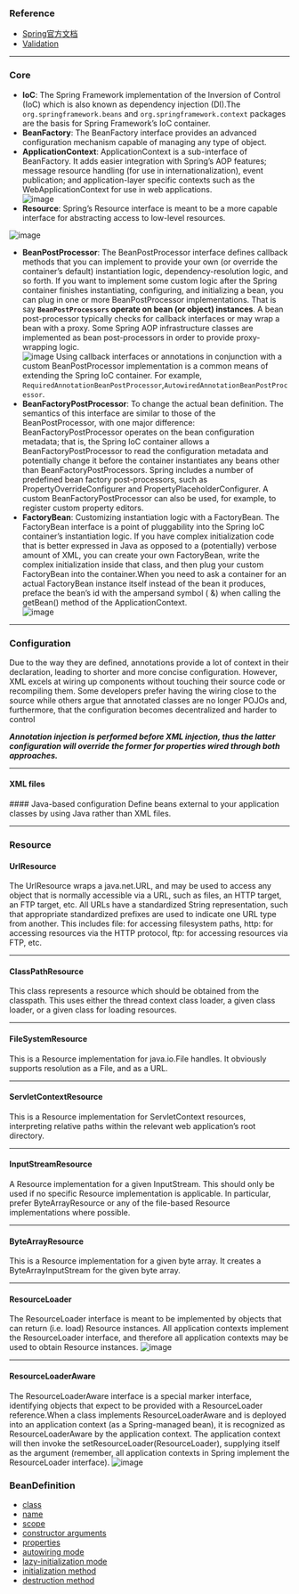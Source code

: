 ### Reference
- [Spring官方文档](https://docs.spring.io/spring/docs/5.1.0.BUILD-SNAPSHOT/spring-framework-reference/)
- [Validation](https://www.ibm.com/developerworks/cn/java/j-lo-beanvalid/index.html)

---
### Core
- **IoC**: The Spring Framework implementation of the Inversion of Control (IoC) which is also known as dependency injection (DI).The `org.springframework.beans` and `org.springframework.context` packages are the basis for Spring Framework’s IoC container.
- **BeanFactory**: The BeanFactory interface provides an advanced configuration mechanism capable of managing any type of object.
- **ApplicationContext**: ApplicationContext is a sub-interface of BeanFactory. It adds easier integration with Spring’s AOP features; message resource handling (for use in internationalization), event publication; and application-layer specific contexts such as the WebApplicationContext for use in web applications.<br/>
![image](https://github.com/chenhh23/java-study/blob/master/picture/spring1.png)
- **Resource**: Spring’s Resource interface is meant to be a more capable interface for abstracting access to low-level resources.<br/>

![image](https://github.com/chenhh23/java-study/blob/master/picture/spring2.png)
- **BeanPostProcessor**: The BeanPostProcessor interface defines callback methods that you can implement to provide your own (or override the container’s default) instantiation logic, dependency-resolution logic, and so forth. If you want to implement some custom logic after the Spring container finishes instantiating, configuring, and initializing a bean, you can plug in one or more BeanPostProcessor implementations. That is say **`BeanPostProcessors` operate on bean (or object) instances**. A bean post-processor typically checks for callback interfaces or may wrap a bean with a proxy. Some Spring AOP infrastructure classes are implemented as bean post-processors in order to provide proxy-wrapping logic.<br/> 
![image](https://github.com/chenhh23/java-study/blob/master/picture/spring3.png)
Using callback interfaces or annotations in conjunction with a custom BeanPostProcessor implementation is a common means of extending the Spring IoC container. For example, `RequiredAnnotationBeanPostProcessor`,`AutowiredAnnotationBeanPostProcessor`.
- **BeanFactoryPostProcessor**: To change the actual bean definition. The semantics of this interface are similar to those of the BeanPostProcessor, with one major difference: BeanFactoryPostProcessor operates on the bean configuration metadata; that is, the Spring IoC container allows a BeanFactoryPostProcessor to read the configuration metadata and potentially change it before the container instantiates any beans other than BeanFactoryPostProcessors. Spring includes a number of predefined bean factory post-processors, such as PropertyOverrideConfigurer and PropertyPlaceholderConfigurer. A custom BeanFactoryPostProcessor can also be used, for example, to register custom property editors.
- **FactoryBean**: Customizing instantiation logic with a FactoryBean. The FactoryBean interface is a point of pluggability into the Spring IoC container’s instantiation logic. If you have complex initialization code that is better expressed in Java as opposed to a (potentially) verbose amount of XML, you can create your own FactoryBean, write the complex initialization inside that class, and then plug your custom FactoryBean into the container.When you need to ask a container for an actual FactoryBean instance itself instead of the bean it produces, preface the bean’s id with the ampersand symbol ( &) when calling the getBean() method of the ApplicationContext. <br/>
![image](https://github.com/chenhh23/java-study/blob/master/picture/spring4.png)

---
### Configuration
Due to the way they are defined, annotations provide a lot of context in their declaration, leading to shorter and more concise configuration. However, XML excels at wiring up components without touching their source code or recompiling them. Some developers prefer having the wiring close to the source while others argue that annotated classes are no longer POJOs and, furthermore, that the configuration becomes decentralized and harder to control

***Annotation injection is performed before XML injection, thus the latter configuration will override the former for properties wired through both approaches.***

---
#### XML files
<bean/>
#### Java-based configuration
Define beans external to your application classes by using Java rather than XML files.

---
### Resource

#### UrlResource
The UrlResource wraps a java.net.URL, and may be used to access any object that is normally accessible via a URL, such as files, an HTTP target, an FTP target, etc. All URLs have a standardized String representation, such that appropriate standardized prefixes are used to indicate one URL type from another. This includes file: for accessing filesystem paths, http: for accessing resources via the HTTP protocol, ftp: for accessing resources via FTP, etc.

--- 
#### ClassPathResource
This class represents a resource which should be obtained from the classpath. This uses either the thread context class loader, a given class loader, or a given class for loading resources.

--- 
#### FileSystemResource
This is a Resource implementation for java.io.File handles. It obviously supports resolution as a File, and as a URL.

---
#### ServletContextResource
This is a Resource implementation for ServletContext resources, interpreting relative paths within the relevant web application’s root directory.

---
#### InputStreamResource
A Resource implementation for a given InputStream. This should only be used if no specific Resource implementation is applicable. In particular, prefer ByteArrayResource or any of the file-based Resource implementations where possible.

---
#### ByteArrayResource
This is a Resource implementation for a given byte array. It creates a ByteArrayInputStream for the given byte array.

---
#### ResourceLoader
The ResourceLoader interface is meant to be implemented by objects that can return (i.e. load) Resource instances. All application contexts implement the ResourceLoader interface, and therefore all application contexts may be used to obtain Resource instances.
![image](https://github.com/chenhh23/java-study/blob/master/picture/spring5.png)

---
#### ResourceLoaderAware
The ResourceLoaderAware interface is a special marker interface, identifying objects that expect to be provided with a ResourceLoader reference.When a class implements ResourceLoaderAware and is deployed into an application context (as a Spring-managed bean), it is recognized as ResourceLoaderAware by the application context. The application context will then invoke the setResourceLoader(ResourceLoader), supplying itself as the argument (remember, all application contexts in Spring implement the ResourceLoader interface).
![image](https://github.com/chenhh23/java-study/blob/master/picture/spring6.png)

### BeanDefinition
- [class](https://docs.spring.io/spring/docs/5.1.0.BUILD-SNAPSHOT/spring-framework-reference/core.html#beans-factory-class)
- [name](https://docs.spring.io/spring/docs/5.1.0.BUILD-SNAPSHOT/spring-framework-reference/core.html#beans-beanname)
- [scope](https://docs.spring.io/spring/docs/5.1.0.BUILD-SNAPSHOT/spring-framework-reference/core.html#beans-factory-scopes)
- [constructor arguments](https://docs.spring.io/spring/docs/5.1.0.BUILD-SNAPSHOT/spring-framework-reference/core.html#beans-factory-collaborators)
- [properties](https://docs.spring.io/spring/docs/5.1.0.BUILD-SNAPSHOT/spring-framework-reference/core.html#beans-factory-collaborators)
- [autowiring mode](https://docs.spring.io/spring/docs/5.1.0.BUILD-SNAPSHOT/spring-framework-reference/core.html#beans-factory-autowire)
- [lazy-initialization mode](https://docs.spring.io/spring/docs/5.1.0.BUILD-SNAPSHOT/spring-framework-reference/core.html#beans-factory-lazy-init)
- [initialization method](https://docs.spring.io/spring/docs/5.1.0.BUILD-SNAPSHOT/spring-framework-reference/core.html#beans-factory-lifecycle-initializingbean)
- [destruction method](https://docs.spring.io/spring/docs/5.1.0.BUILD-SNAPSHOT/spring-framework-reference/core.html#beans-factory-lifecycle-disposablebean)
